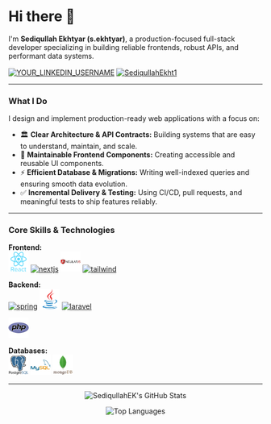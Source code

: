 # Hi there 👋

I'm **Sediqullah Ekhtyar (s.ekhtyar)**, a production-focused full-stack developer specializing in building reliable frontends, robust APIs, and performant data systems.

<p align="left">
<a href="https://linkedin.com/in/YOUR_LINKEDIN_USERNAME" target="blank"><img align="center" src="https://raw.githubusercontent.com/rahuldkjain/github-profile-readme-generator/master/src/images/icons/Social/linked-in-alt.svg" alt="YOUR_LINKEDIN_USERNAME" height="30" width="40" /></a>
<a href="https://twitter.com/SediqullahEkht1" target="blank"><img align="center" src="https://raw.githubusercontent.com/rahuldkjain/github-profile-readme-generator/master/src/images/icons/Social/twitter.svg" alt="SediqullahEkht1" height="30" width="40" /></a>
</p>

---

### What I Do

I design and implement production-ready web applications with a focus on:

-   🏛️ **Clear Architecture & API Contracts:** Building systems that are easy to understand, maintain, and scale.
-   🎨 **Maintainable Frontend Components:** Creating accessible and reusable UI components.
-   ⚡ **Efficient Database & Migrations:** Writing well-indexed queries and ensuring smooth data evolution.
-   ✅ **Incremental Delivery & Testing:** Using CI/CD, pull requests, and meaningful tests to ship features reliably.

---

### Core Skills & Technologies

<p align="left">
  <strong>Frontend:</strong><br>
  <a href="https://reactjs.org/" target="_blank"><img src="https://raw.githubusercontent.com/devicons/devicon/master/icons/react/react-original-wordmark.svg" alt="react" width="40" height="40"/></a>
  <a href="https://nextjs.org/" target="_blank"><img src="https://cdn.worldvectorlogo.com/logos/next-js.svg" alt="nextjs" width="40" height="40"/></a>
  <a href="https://angular.io" target="_blank"><img src="https://raw.githubusercontent.com/devicons/devicon/master/icons/angularjs/angularjs-original-wordmark.svg" alt="angular" width="40" height="40"/></a>
  <a href="https://tailwindcss.com/" target="_blank"><img src="https://www.vectorlogo.zone/logos/tailwindcss/tailwindcss-icon.svg" alt="tailwind" width="40" height="40"/></a>
</p>

<p align="left">
  <strong>Backend:</strong><br>
  <a href="https://spring.io/" target="_blank"><img src="https://www.vectorlogo.zone/logos/springio/springio-icon.svg" alt="spring" width="40" height="40"/></a>
  <a href="https://www.java.com" target="_blank"><img src="https://raw.githubusercontent.com/devicons/devicon/master/icons/java/java-original.svg" alt="java" width="40" height="40"/></a>
<a href="https://laravel.com/" target="_blank">
  <img src="https://cdn.jsdelivr.net/gh/devicons/devicon/icons/laravel/laravel-plain-wordmark.svg" alt="laravel" width="40" height="40"/>
</a>

  <a href="https://www.php.net" target="_blank"><img src="https://raw.githubusercontent.com/devicons/devicon/master/icons/php/php-original.svg" alt="php" width="40" height="40"/></a>
</p>

<p align="left">
  <strong>Databases:</strong><br>
  <a href="https://www.postgresql.org" target="_blank"><img src="https://raw.githubusercontent.com/devicons/devicon/master/icons/postgresql/postgresql-original-wordmark.svg" alt="postgresql" width="40" height="40"/></a>
  <a href="https://www.mysql.com/" target="_blank"><img src="https://raw.githubusercontent.com/devicons/devicon/master/icons/mysql/mysql-original-wordmark.svg" alt="mysql" width="40" height="40"/></a>
  <a href="https://www.mongodb.com/" target="_blank"><img src="https://raw.githubusercontent.com/devicons/devicon/master/icons/mongodb/mongodb-original-wordmark.svg" alt="mongodb" width="40" height="40"/></a>
</p>

---

<p align="center">
  <img src="https://github-readme-stats.vercel.app/api?username=SediqullahEK&show_icons=true&theme=transparent&hide_border=true&title_color=58a6ff&icon_color=58a6ff&text_color=c9d1d9" alt="SediqullahEK's GitHub Stats" />
</p>

<p align="center">
  <img src="https://github-readme-stats.vercel.app/api/top-langs/?username=SediqullahEK&layout=compact&theme=transparent&hide_border=true&title_color=58a6ff&icon_color=58a6ff&text_color=c9d1d9" alt="Top Languages" />
</p>
